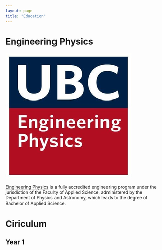 ```yaml
---
layout: page
title: "Education"
---
```


# Engineering Physics  
![rs](https://raw.githubusercontent.com/carterkowel/carterkowel.github.io/master/assets/images/UBCFIZZ.jpg)  

[Eingineering Physics](https://www.engphys.ubc.ca/about/) is a fully accredited engineering program under the jurisdiction of the Faculty of Applied Science, administered by the Department of Physics and Astronomy, which leads to the degree of Bachelor of Applied Science.

# Ciriculum
## Year 1 

